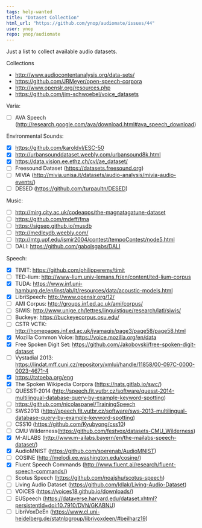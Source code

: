 ```yaml
---
tags: help-wanted
title: "Dataset Collection"
html_url: "https://github.com/ynop/audiomate/issues/44"
user: ynop
repo: ynop/audiomate
---
```


Just a list to collect available audio datasets.

Collections
- http://www.audiocontentanalysis.org/data-sets/
- https://github.com/JRMeyer/open-speech-corpora
- http://www.openslr.org/resources.php
- https://github.com/jim-schwoebel/voice_datasets

Varia:
- [ ] AVA Speech (http://research.google.com/ava/download.html#ava_speech_download)

Environmental Sounds:
- [x] https://github.com/karoldvl/ESC-50
- [x] http://urbansounddataset.weebly.com/urbansound8k.html
- [x] https://data.vision.ee.ethz.ch/cvl/ae_dataset/
- [ ] Freesound Dataset (https://datasets.freesound.org)
- [ ] MIVIA (http://mivia.unisa.it/datasets/audio-analysis/mivia-audio-events/)
- [ ] DESED (https://github.com/turpaultn/DESED)

Music:
- [ ] http://mirg.city.ac.uk/codeapps/the-magnatagatune-dataset
- [ ] https://github.com/mdeff/fma
- [ ] https://sigsep.github.io/musdb
- [ ] http://medleydb.weebly.com/
- [ ] http://mtg.upf.edu/ismir2004/contest/tempoContest/node5.html
- [ ] DALI: https://github.com/gabolsgabs/DALI

Speech:
- [x] TIMIT: https://github.com/philipperemy/timit
- [ ] TED-lium: http://www-lium.univ-lemans.fr/en/content/ted-lium-corpus
- [x] TUDA: https://www.inf.uni-hamburg.de/en/inst/ab/lt/resources/data/acoustic-models.html
- [x] LibriSpeech: http://www.openslr.org/12/
- [ ] AMI Corpus: http://groups.inf.ed.ac.uk/ami/corpus/
- [ ] SIWIS: http://www.unige.ch/lettres/linguistique/research/latl/siwis/
- [ ] Buckeye: https://buckeyecorpus.osu.edu/
- [ ] CSTR VCTK: http://homepages.inf.ed.ac.uk/jyamagis/page3/page58/page58.html
- [x] Mozilla Common Voice: https://voice.mozilla.org/en/data
- [x] Free Spoken Digit Set: https://github.com/Jakobovski/free-spoken-digit-dataset
- [ ] Vystadial 2013: https://lindat.mff.cuni.cz/repository/xmlui/handle/11858/00-097C-0000-0023-4671-4
- [x] https://tatoeba.org/eng
- [x] The Spoken Wikipedia Corpora (https://nats.gitlab.io/swc/)
- [ ] QUESST-2014 (http://speech.fit.vutbr.cz/software/quesst-2014-multilingual-database-query-by-example-keyword-spotting)
- [ ] https://github.com/nicolaspanel/TrainingSpeech
- [ ] SWS2013 (http://speech.fit.vutbr.cz/software/sws-2013-multilingual-database-query-by-example-keyword-spotting)
- [ ] CSS10 (https://github.com/Kyubyong/css10)
- [ ] CMU Wilderness(https://github.com/festvox/datasets-CMU_Wilderness)
- [x] M-AILABS (http://www.m-ailabs.bayern/en/the-mailabs-speech-dataset/)
- [x] AudioMNIST (https://github.com/soerenab/AudioMNIST)
- [ ] COSINE (http://melodi.ee.washington.edu/cosine/)
- [x] Fluent Speech Commands (http://www.fluent.ai/research/fluent-speech-commands/)
- [ ] Scotus Speech (https://github.com/noajshu/scotus-speech)
- [ ] Living Audio Dataset (https://github.com/Idlak/Living-Audio-Dataset)
- [ ] VOiCES (https://voices18.github.io/downloads/)
- [ ] EUSpeech (https://dataverse.harvard.edu/dataset.xhtml?persistentId=doi:10.7910/DVN/GKABNU)
- [ ] LibriVoxDeEn (https://www.cl.uni-heidelberg.de/statnlpgroup/librivoxdeen/#beilharz19)